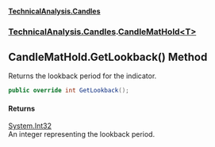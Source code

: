 #### [TechnicalAnalysis.Candles](Atypical.TechnicalAnalysis.Candles.md 'Atypical.TechnicalAnalysis.Candles')
### [TechnicalAnalysis.Candles](Atypical.TechnicalAnalysis.Candles.md#TechnicalAnalysis.Candles 'TechnicalAnalysis.Candles').[CandleMatHold&lt;T&gt;](CandleMatHold_T_.md 'TechnicalAnalysis.Candles.CandleMatHold<T>')

## CandleMatHold<T>.GetLookback() Method

Returns the lookback period for the indicator.

```csharp
public override int GetLookback();
```

#### Returns
[System.Int32](https://docs.microsoft.com/en-us/dotnet/api/System.Int32 'System.Int32')  
An integer representing the lookback period.